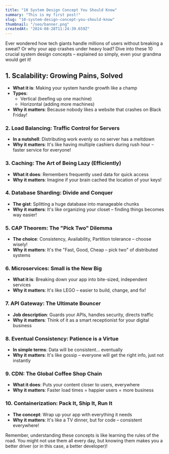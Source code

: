 ```yaml
---
title: "10 System Design Concept You Should Know"
summary: "This is my first post!"
slug: "10-system-design-concept-you-should-know"
thumbnail: "/seo/banner.png"
createdAt: "2024-08-28T11:24:39.659Z"
---
```


Ever wondered how tech giants handle millions of users without breaking a sweat? Or why your app crashes under heavy load? Dive into these 10 crucial system design concepts – explained so simply, even your grandma would get it!

## 1. Scalability: Growing Pains, Solved
* **What it is**: Making your system handle growth like a champ
* **Types**:
  - Vertical (beefing up one machine)
  - Horizontal (adding more machines)
* **Why it matters**: Because nobody likes a website that crashes on Black Friday!

### 2. Load Balancing: Traffic Control for Servers
* **In a nutshell**: Distributing work evenly so no server has a meltdown
* **Why it matters**: It's like having multiple cashiers during rush hour – faster service for everyone!

### 3. Caching: The Art of Being Lazy (Efficiently)
* **What it does**: Remembers frequently used data for quick access
* **Why it matters**: Imagine if your brain cached the location of your keys!

### 4. Database Sharding: Divide and Conquer
* **The gist**: Splitting a huge database into manageable chunks
* **Why it matters**: It's like organizing your closet – finding things becomes way easier!

### 5. CAP Theorem: The "Pick Two" Dilemma
* **The choice**: Consistency, Availability, Partition tolerance – choose wisely!
* **Why it matters**: It's the "Fast, Good, Cheap – pick two" of distributed systems

### 6. Microservices: Small is the New Big
* **What it is**: Breaking down your app into bite-sized, independent services
* **Why it matters**: It's like LEGO – easier to build, change, and fix!

### 7. API Gateway: The Ultimate Bouncer
* **Job description**: Guards your APIs, handles security, directs traffic
* **Why it matters**: Think of it as a smart receptionist for your digital business

### 8. Eventual Consistency: Patience is a Virtue
* **In simple terms**: Data will be consistent... eventually
* **Why it matters**: It's like gossip – everyone will get the right info, just not instantly

### 9. CDN: The Global Coffee Shop Chain
* **What it does**: Puts your content closer to users, everywhere
* **Why it matters**: Faster load times = happier users = more business

### 10. Containerization: Pack It, Ship It, Run It
* **The concept**: Wrap up your app with everything it needs
* **Why it matters**: It's like a TV dinner, but for code – consistent everywhere!

Remember, understanding these concepts is like learning the rules of the road. You might not use them all every day, but knowing them makes you a better driver (or in this case, a better developer)!
